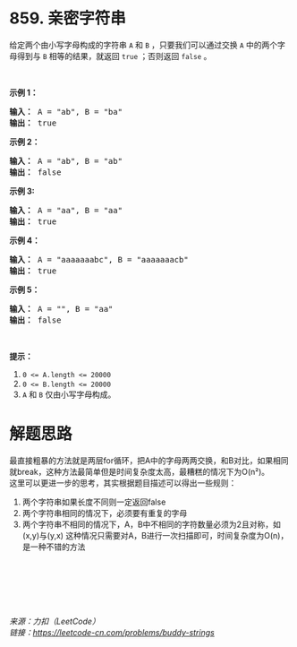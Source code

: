 # 859. 亲密字符串

<div class="notranslate"><p>给定两个由小写字母构成的字符串&nbsp;<code>A</code>&nbsp;和&nbsp;<code>B</code>&nbsp;，只要我们可以通过交换 <code>A</code> 中的两个字母得到与 <code>B</code> 相等的结果，就返回&nbsp;<code>true</code>&nbsp;；否则返回 <code>false</code> 。</p>

<p>&nbsp;</p>

<p><strong>示例 1：</strong></p>

<pre><strong>输入： </strong>A = "ab", B = "ba"
<strong>输出： </strong>true
</pre>

<p><strong>示例 2：</strong></p>

<pre><strong>输入： </strong>A = "ab", B = "ab"
<strong>输出： </strong>false
</pre>

<p><strong>示例 3:</strong></p>

<pre><strong>输入： </strong>A = "aa", B = "aa"
<strong>输出： </strong>true
</pre>

<p><strong>示例 4：</strong></p>

<pre><strong>输入： </strong>A = "aaaaaaabc", B = "aaaaaaacb"
<strong>输出： </strong>true
</pre>

<p><strong>示例 5：</strong></p>

<pre><strong>输入： </strong>A = "", B = "aa"
<strong>输出： </strong>false
</pre>

<p>&nbsp;</p>

<p><strong>提示：</strong></p>

<ol>
	<li><code>0 &lt;= A.length &lt;= 20000</code></li>
	<li><code>0 &lt;= B.length &lt;= 20000</code></li>
	<li><code>A</code>&nbsp;和&nbsp;<code>B</code>&nbsp;仅由小写字母构成。</li>
</ol>
</div>

# 解题思路
最直接粗暴的方法就是两层for循环，把A中的字母两两交换，和B对比，如果相同就break，这种方法最简单但是时间复杂度太高，最糟糕的情况下为O(n²)。<br/>
这里可以更进一步的思考，其实根据题目描述可以得出一些规则：
1. 两个字符串如果长度不同则一定返回false
2. 两个字符串相同的情况下，必须要有重复的字母
3. 两个字符串不相同的情况下，A，B中不相同的字符数量必须为2且对称，如(x,y)与(y,x)
这种情况只需要对A，B进行一次扫描即可，时间复杂度为O(n)，是一种不错的方法
<br/>
<br/>
<br/>
<br/>
<br/>

*来源：力扣（LeetCode）<br/>
链接：https://leetcode-cn.com/problems/buddy-strings*

